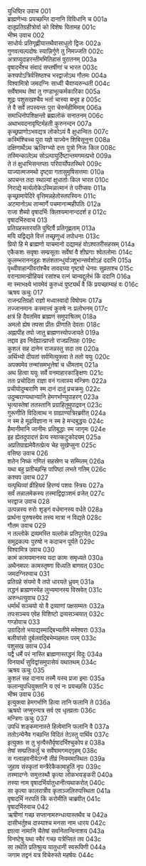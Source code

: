 युधिष्ठिर उवाच	001  
ब्राह्मणेभ्यः प्रयच्छन्ति दानानि विविधानि च	001a  
दातृप्रतिग्रहीत्रोर्वा को विशेषः पितामह	001c  
भीष्म उवाच	002  
साधोर्यः प्रतिगृह्णीयात्तथैवासाधुतो द्विजः	002a  
गुणवत्यल्पदोषः स्यान्निर्गुणे तु निमज्जति	002c  
अत्राप्युदाहरन्तीममितिहासं पुरातनम्	003a  
वृषादर्भेश्च संवादं सप्तर्षीणां च भारत	003c  
कश्यपोऽत्रिर्वसिष्ठश्च भरद्वाजोऽथ गौतमः	004a  
विश्वामित्रो जमदग्निः साध्वी चैवाप्यरुन्धती	004c  
सर्वेषामथ तेषां तु गण्डाभूत्कर्मकारिका	005a  
शूद्रः पशुसखश्चैव भर्ता चास्या बभूव ह	005c  
ते वै सर्वे तपस्यन्तः पुरा चेरुर्महीमिमाम्	006a  
समाधिनोपशिक्षन्तो ब्रह्मलोकं सनातनम्	006c  
अथाभवदनावृष्टिर्महती कुरुनन्दन	007a  
कृच्छ्रप्राणोऽभवद्यत्र लोकोऽयं वै क्षुधान्वितः	007c  
कस्मिंश्चिच्च पुरा यज्ञे याज्येन शिबिसूनुना	008a  
दक्षिणार्थेऽथ ऋत्विग्भ्यो दत्तः पुत्रो निजः किल	008c  
तस्मिन्कालेऽथ सोऽल्पायुर्दिष्टान्तमगमत्प्रभो	009a  
ते तं क्षुधाभिसन्तप्ताः परिवार्योपतस्थिरे	009c  
याज्यात्मजमथो दृष्ट्वा गतासुमृषिसत्तमाः	010a  
अपचन्त तदा स्थाल्यां क्षुधार्ताः किल भारत	010c  
निराद्ये मर्त्यलोकेऽस्मिन्नात्मानं ते परीप्सवः	011a  
कृच्छ्रामापेदिरे वृत्तिमन्नहेतोस्तपस्विनः	011c  
अटमानोऽथ तान्मार्गे पचमानान्महीपतिः	012a  
राजा शैब्यो वृषादर्भिः क्लिश्यमानान्ददर्श ह	012c  
वृषादर्भिरुवाच	013  
प्रतिग्रहस्तारयति पुष्टिर्वै प्रतिगृह्णताम्	013a  
मयि यद्विद्यते वित्तं तच्छृणुध्वं तपोधनाः	013c  
प्रियो हि मे ब्राह्मणो याचमानो दद्यामहं वोऽश्वतरीसहस्रम्	014a  
एकैकशः सवृषाः सम्प्रसूताः सर्वेषां वै शीघ्रगाः श्वेतलोमाः	014c  
कुलम्भराननडुहः शतंशतान्धुर्याञ्शुभान्सर्वशोऽहं ददानि	015a  
पृथ्वीवाहान्पीवरांश्चैव तावदग्र्या गृष्ट्यो धेनवः सुव्रताश्च	015c  
वरान्ग्रामान्व्रीहियवं रसांश्च रत्नं चान्यद्दुर्लभं किं ददानि	016a  
मा स्माभक्ष्ये भावमेवं कुरुध्वं पुष्ट्यर्थं वै किं प्रयच्छाम्यहं वः	016c  
ऋषय ऊचुः	017  
राजन्प्रतिग्रहो राज्ञो मध्वास्वादो विषोपमः	017a  
तज्जानमानः कस्मात्त्वं कुरुषे नः प्रलोभनम्	017c  
क्षत्रं हि दैवतमिव ब्राह्मणं समुपाश्रितम्	018a  
अमलो ह्येष तपसा प्रीतः प्रीणाति देवताः	018c  
अह्नापीह तपो जातु ब्राह्मणस्योपजायते	019a  
तद्दाव इव निर्दह्यात्प्राप्तो राजप्रतिग्रहः	019c  
कुशलं सह दानेन राजन्नस्तु सदा तव	020a  
अर्थिभ्यो दीयतां सर्वमित्युक्त्वा ते ततो ययुः	020c  
अपक्वमेव तन्मांसमभूत्तेषां च धीमताम्	021a  
अथ हित्वा ययुः सर्वे वनमाहारकाङ्क्षिणः	021c  
ततः प्रचोदिता राज्ञा वनं गत्वास्य मन्त्रिणः	022a  
प्रचीयोदुम्बराणि स्म दानं दातुं प्रचक्रमुः	022c  
उदुम्बराण्यथान्यानि हेमगर्भाण्युपाहरन्	023a  
भृत्यास्तेषां ततस्तानि प्रग्राहितुमुपाद्रवन्	023c  
गुरूणीति विदित्वाथ न ग्राह्याण्यत्रिरब्रवीत्	024a  
न स्म हे मूढविज्ञाना न स्म हे मन्दबुद्धयः	024c  
हैमानीमानि जानीमः प्रतिबुद्धाः स्म जागृमः	024e  
इह ह्येतदुपादत्तं प्रेत्य स्यात्कटुकोदयम्	025a  
अप्रतिग्राह्यमेवैतत्प्रेत्य चेह सुखेप्सुना	025c  
वसिष्ठ उवाच	026  
शतेन निष्कं गणितं सहस्रेण च सम्मितम्	026a  
यथा बहु प्रतीच्छन्हि पापिष्ठां लभते गतिम्	026c  
कश्यप उवाच	027  
यत्पृथिव्यां व्रीहियवं हिरण्यं पशवः स्त्रियः	027a  
सर्वं तन्नालमेकस्य तस्माद्विद्वाञ्शमं व्रजेत्	027c  
भरद्वाज उवाच	028  
उत्पन्नस्य रुरोः शृङ्गं वर्धमानस्य वर्धते	028a  
प्रार्थना पुरुषस्येव तस्य मात्रा न विद्यते	028c  
गौतम उवाच	029  
न तल्लोके द्रव्यमस्ति यल्लोकं प्रतिपूरयेत्	029a  
समुद्रकल्पः पुरुषो न कदाचन पूर्यते	029c  
विश्वामित्र उवाच	030  
कामं कामयमानस्य यदा कामः समृध्यते	030a  
अथैनमपरः कामस्तृष्णा विध्यति बाणवत्	030c  
जमदग्निरुवाच	031  
प्रतिग्रहे संयमो वै तपो धारयते ध्रुवम्	031a  
तद्धनं ब्राह्मणस्येह लुभ्यमानस्य विस्रवेत्	031c  
अरुन्धत्युवाच	032  
धर्मार्थं सञ्चयो यो वै द्रव्याणां पक्षसम्मतः	032a  
तपःसञ्चय एवेह विशिष्टो द्रव्यसञ्चयात्	032c  
गण्डोवाच	033  
उग्रादितो भयाद्यस्माद्बिभ्यतीमे ममेश्वराः	033a  
बलीयांसो दुर्बलवद्बिभेम्यहमतः परम्	033c  
पशुसख उवाच	034  
यद्वै धर्मे परं नास्ति ब्राह्मणास्तद्धनं विदुः	034a  
विनयार्थं सुविद्वांसमुपासेयं यथातथम्	034c  
ऋषय ऊचुः	035  
कुशलं सह दानाय तस्मै यस्य प्रजा इमाः	035a  
फलान्युपधियुक्तानि य एवं नः प्रयच्छसि	035c  
भीष्म उवाच	036  
इत्युक्त्वा हेमगर्भाणि हित्वा तानि फलानि ते	036a  
ऋषयो जग्मुरन्यत्र सर्व एव धृतव्रताः	036c  
मन्त्रिणः ऊचुः	037  
उपधिं शङ्कमानास्ते हित्वेमानि फलानि वै	037a  
ततोऽन्येनैव गच्छन्ति विदितं तेऽस्तु पार्थिव	037c  
इत्युक्तः स तु भृत्यैस्तैर्वृषादर्भिश्चुकोप ह	038a  
तेषां सम्प्रतिकर्तुं च सर्वेषामगमद्गृहम्	038c  
स गत्वाहवनीयेऽग्नौ तीव्रं नियममास्थितः	039a  
जुहाव संस्कृतां मन्त्रैरेकैकामाहुतिं नृपः	039c  
तस्मादग्नेः समुत्तस्थौ कृत्या लोकभयङ्करी	040a  
तस्या नाम वृषादर्भिर्यातुधानीत्यथाकरोत्	040c  
सा कृत्या कालरात्रीव कृताञ्जलिरुपस्थिता	041a  
वृषादर्भिं नरपतिं किं करोमीति चाब्रवीत्	041c  
वृषादर्भिरुवाच	042  
ऋषीणां गच्छ सप्तानामरुन्धत्यास्तथैव च	042a  
दासीभर्तुश्च दास्याश्च मनसा नाम धारय	042c  
ज्ञात्वा नामानि चैतेषां सर्वानेतान्विनाशय	043a  
विनष्टेषु यथा स्वैरं गच्छ यत्रेप्सितं तव	043c  
सा तथेति प्रतिश्रुत्य यातुधानी स्वरूपिणी	044a  
जगाम तद्वनं यत्र विचेरुस्ते महर्षयः	044c  
